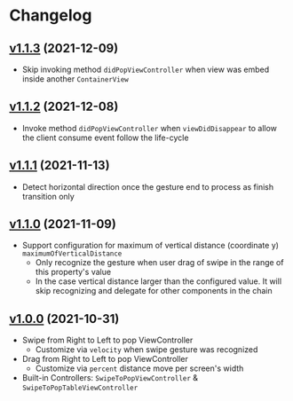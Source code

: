 # Changelog

## [v1.1.3](https://github.com/lengocduy/DLSwipeToPopController/tree/v1.1.3) (2021-12-09)

- Skip invoking method `didPopViewController` when view was embed inside another `ContainerView`

## [v1.1.2](https://github.com/lengocduy/DLSwipeToPopController/tree/v1.1.2) (2021-12-08)

- Invoke method `didPopViewController` when `viewDidDisappear` to allow the client consume event follow the life-cycle

## [v1.1.1](https://github.com/lengocduy/DLSwipeToPopController/tree/v1.1.1) (2021-11-13)

- Detect horizontal direction once the gesture end to process as finish transition only

## [v1.1.0](https://github.com/lengocduy/DLSwipeToPopController/tree/v1.1.0) (2021-11-09)

- Support configuration for maximum of vertical distance (coordinate y) `maximumOfVerticalDistance`
  - Only recognize the gesture when user drag of swipe in the range of this property's value
  - In the case vertical distance larger than the configured value. It will skip recognizing and delegate for other components in the chain

## [v1.0.0](https://github.com/lengocduy/DLSwipeToPopController/tree/v1.0.0) (2021-10-31)

- Swipe from Right to Left to pop ViewController
    - Customize via `velocity` when swipe gesture was recognized
- Drag from Right to Left to pop ViewController
    - Customize via `percent` distance move per screen's width
- Built-in Controllers:  `SwipeToPopViewController` &  `SwipeToPopTableViewController`

